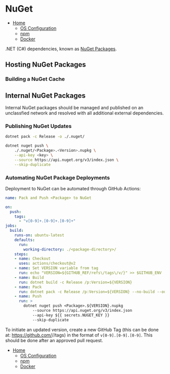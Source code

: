 # NuGet

* [Home](./readme.md)
    * [OS Configuration](./01-os-configuration.md)
    * [npm](./03-npm.md)
    * [Docker](./04-docker.md)

.NET (C#) dependencies, known as [NuGet Packages](https://learn.microsoft.com/en-us/nuget/what-is-nuget).

## Hosting NuGet Packages

### Building a NuGet Cache

## Internal NuGet Packages

Internal NuGet packages should be managed and published on an unclassfied network and resolved with all additional external dependencies.

### Publishing NuGet Updates

```bash
dotnet pack -c Release -o ./.nuget/

dotnet nuget push \
    ./.nuget/<Package>.<Version>.nupkg \
    --api-key <key> \
    --source https://api.nuget.org/v3/index.json \
    --skip-duplicate
```

### Automating NuGet Package Deployments

Deployment to NuGet can be automated through GitHub Actions:

```yaml
name: Pack and Push <Package> to NuGet

on:
  push:
    tags:
      - "v[0-9]+.[0-9]+.[0-9]+"
jobs:
  build:
    runs-on: ubuntu-latest
    defaults:
      run:
        working-directory: ./<package-directory>/
    steps:
    - name: Checkout
      uses: actions/checkout@v2
    - name: Set VERSION variable from tag
      run: echo "VERSION=${GITHUB_REF/refs\/tags\/v/}" >> $GITHUB_ENV
    - name: Build
      run: dotnet build -c Release /p:Version=${VERSION}
    - name: Pack
      run: dotnet pack -c Release /p:Version=${VERSION} --no-build --output .
    - name: Push
      run: >
        dotnet nuget push <Package>.${VERSION}.nupkg
            --source https://api.nuget.org/v3/index.json
            --api-key ${{ secrets.NUGET_KEY }}
            --skip-duplicate
```

To initiate an updated version, create a new GitHub Tag (this can be done at: https://github.com/<User>/<Repo>/tags) in the format of `v[0-9].[0-9].[0-9]`. This should be done after an approved pull request.

* [Home](./readme.md)
    * [OS Configuration](./01-os-configuration.md)
    * [npm](./03-npm.md)
    * [Docker](./04-docker.md)